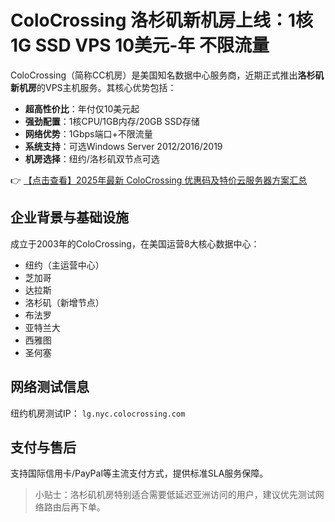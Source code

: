 # ColoCrossing 洛杉矶新机房上线：1核1G SSD VPS 10美元-年 不限流量

ColoCrossing（简称CC机房）是美国知名数据中心服务商，近期正式推出**洛杉矶新机房**的VPS主机服务。其核心优势包括：

- **超高性价比**：年付仅10美元起
- **强劲配置**：1核CPU/1GB内存/20GB SSD存储
- **网络优势**：1Gbps端口+不限流量
- **系统支持**：可选Windows Server 2012/2016/2019
- **机房选择**：纽约/洛杉矶双节点可选

👉 [【点击查看】2025年最新 ColoCrossing 优惠码及特价云服务器方案汇总](https://bit.ly/ColoCrossing)

## 企业背景与基础设施
成立于2003年的ColoCrossing，在美国运营8大核心数据中心：
- 纽约（主运营中心）
- 芝加哥
- 达拉斯
- 洛杉矶（新增节点）
- 布法罗
- 亚特兰大
- 西雅图
- 圣何塞

## 网络测试信息
纽约机房测试IP：
`lg.nyc.colocrossing.com`

## 支付与售后
支持国际信用卡/PayPal等主流支付方式，提供标准SLA服务保障。

> 小贴士：洛杉矶机房特别适合需要低延迟亚洲访问的用户，建议优先测试网络路由后再下单。